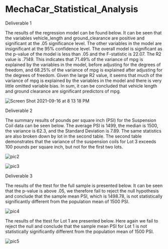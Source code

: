 # MechaCar_Statistical_Analysis

Deliverable 1

The results of the regression model can be found below. It can be seen that the variables vehicle_length and ground_clearance are positive and significant at the .05 significance level. The other variables in the model are insignificant at the 95% confidence level. The overall model is significant as the p-value of the model is less than .05 and the F-statistic is 22.07. The R2 value is .7149. This indicates that 71.49% of the variance of mpg is explained by the variables in the model, before adjusting for the degrees of freedom, and 68.25% of the variance of mpg is explained after adjusting for the degrees of freedom. Given the large R2 value, it seems that much of the variance of mpg is explained by the variables in the model and there is very little omitted variable bias. In sum, it can be concluded that vehicle length and ground clearance are significant predictors of mpg. 


![Screen Shot 2021-09-16 at 8 13 18 PM](https://user-images.githubusercontent.com/81202523/133706284-f23a8661-d0b4-4fe2-9fd8-158a128728f1.png)



Deliverable 2

The summary results of pounds per square inch (PSI) for the Suspension Coil data can be seen below. The average PSI is 1499, the median is 1500, the variance is 62.3, and the Standard Deviation is 7.89. The same statistics are also broken down by lot in the second table. The second table demonstrates that the variance of the suspension coils for Lot 3 exceeds 100 pounds per square inch, but not for the first two lots. 

![pic2](https://user-images.githubusercontent.com/81202523/133706361-23116449-2e21-48bb-96e2-1d9d7363fcdb.jpg)


![pic3](https://user-images.githubusercontent.com/81202523/133706389-8390b41d-1132-4f9b-a4fb-b343209872f8.jpg)

Deliverable 3

The results of the ttest for the full sample is presented below. It can be seen that the p-value is above .05, we therefore fail to reject the null hypothesis and conclude that the sample mean PSI, which is 1498.78, is not statistically significantly different from the population mean of 1500 PSI.  

![pic4](https://user-images.githubusercontent.com/81202523/133706432-e7ea5f2a-4a1c-47e7-b07c-3de4a0c5fe20.jpg)

The results of the ttest for Lot 1 are presented below. Here again we fail to reject the null and conclude that the sample mean PSI for Lot 1 is not statistically significantly different from the population mean of 1500 PSI.


![pic5](https://user-images.githubusercontent.com/81202523/133706469-35eeb2a8-7e17-4290-8316-32a9ccdc0e81.jpg)
